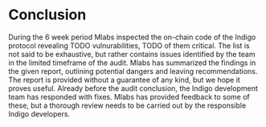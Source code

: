 # Conclusion

During the 6 week period Mlabs inspected the on-chain code of the Indigo protocol revealing TODO vulnurabilities, TODO of them critical. The list is not said to be exhaustive, but rather contains issues identified by the team in the limited timeframe of the audit. Mlabs has summarized the findings in the given report, outlining potential dangers and leaving recommendations. The report is provided without a guarantee of any kind, but we hope it proves useful. Already before the audit conclusion, the Indigo development team has responded with fixes. Mlabs has provided feedback to some of these, but a thorough review needs to be carried out by the responsible Indigo developers.